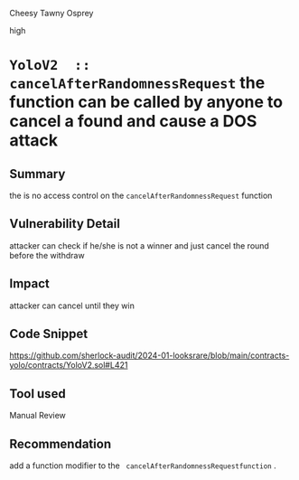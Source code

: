 Cheesy Tawny Osprey

high

# `YoloV2  :: cancelAfterRandomnessRequest` the function can be called by anyone to cancel a found and cause a DOS attack

## Summary
 the is no access control  on the `cancelAfterRandomnessRequest` function 
## Vulnerability Detail

attacker can check if he/she is not a winner and just cancel the round before the withdraw 
## Impact
attacker can cancel until they win
## Code Snippet
https://github.com/sherlock-audit/2024-01-looksrare/blob/main/contracts-yolo/contracts/YoloV2.sol#L421

## Tool used

Manual Review

## Recommendation
add a function modifier to the ` cancelAfterRandomnessRequestfunction` .
